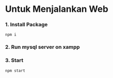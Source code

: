 # Untuk Menjalankan Web
### 1. Install Package
```
npm i
```
### 2. Run mysql server on xampp
### 3. Start
```
npm start
```

